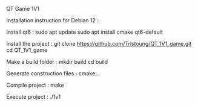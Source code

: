 QT Game 1V1

Installation instruction for Debian 12 : 

Install qt6 :
  sudo apt update
  sudo apt install cmake qt6-default

Install the project :
  git clone https://github.com/Tristoung/QT_1V1_game.git
  cd QT_1V1_game

Make a build folder :
  mkdir build
  cd build

Generate construction files :
  cmake ..

Compile project :
  make

Execute project :
  ./1v1
